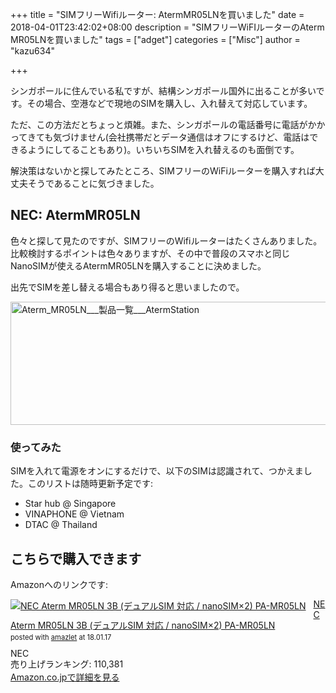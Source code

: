 +++
title = "SIMフリーWifiルーター: AtermMR05LNを買いました"
date = 2018-04-01T23:42:02+08:00
description = "SIMフリーWiFIルーターのAterm MR05LNを買いました"
tags = ["adget"]
categories = ["Misc"]
author = "kazu634"

+++

シンガポールに住んでいる私ですが、結構シンガポール国外に出ることが多いです。その場合、空港などで現地のSIMを購入し、入れ替えて対応しています。

ただ、この方法だとちょっと煩雑。また、シンガポールの電話番号に電話がかかってきても気づけません(会社携帯だとデータ通信はオフにするけど、電話はできるようにしてることもあり)。いちいちSIMを入れ替えるのも面倒です。

解決策はないかと探してみたところ、SIMフリーのWiFiルーターを購入すれば大丈夫そうであることに気づきました。

## NEC: AtermMR05LN
色々と探して見たのですが、SIMフリーのWifiルーターはたくさんありました。比較検討するポイントは色々ありますが、その中で普段のスマホと同じNanoSIMが使えるAtermMR05LNを購入することに決めました。

出先でSIMを差し替える場合もあり得ると思いましたので。

<a data-flickr-embed="true"  href="https://www.flickr.com/photos/42332031@N02/41161511511/in/dateposted/" title="Aterm_MR05LN___製品一覧___AtermStation"><img src="https://farm1.staticflickr.com/805/41161511511_01c2b81bd2_z.jpg" width="640" height="197" alt="Aterm_MR05LN___製品一覧___AtermStation"></a><script async src="//embedr.flickr.com/assets/client-code.js" charset="utf-8"></script>

### 使ってみた
SIMを入れて電源をオンにするだけで、以下のSIMは認識されて、つかえました。このリストは随時更新予定です:

- Star hub @ Singapore
- VINAPHONE @ Vietnam
- DTAC @ Thailand

## こちらで購入できます
Amazonへのリンクです:

<div class="amazlet-box" style="margin-bottom:0px;"><div class="amazlet-image" style="float:left;margin:0px 12px 1px 0px;"><a href="https://www.amazon.co.jp/exec/obidos/ASIN/B01N79SW55/simsnes-22/ref=nosim/" name="amazletlink" target="_blank"><img src="https://images-fe.ssl-images-amazon.com/images/I/31rMiOAStzL._SL160_.jpg" alt="NEC Aterm MR05LN 3B (デュアルSIM 対応 / nanoSIM×2) PA-MR05LN" style="border: none;" /></a></div><div class="amazlet-info" style="line-height:120%; margin-bottom: 10px"><div class="amazlet-name" style="margin-bottom:10px;line-height:120%"><a href="https://www.amazon.co.jp/exec/obidos/ASIN/B01N79SW55/simsnes-22/ref=nosim/" name="amazletlink" target="_blank">NEC Aterm MR05LN 3B (デュアルSIM 対応 / nanoSIM×2) PA-MR05LN</a><div class="amazlet-powered-date" style="font-size:80%;margin-top:5px;line-height:120%">posted with <a href="http://www.amazlet.com/" title="amazlet" target="_blank">amazlet</a> at 18.01.17</div></div><div class="amazlet-detail">NEC <br />売り上げランキング: 110,381<br /></div><div class="amazlet-sub-info" style="float: left;"><div class="amazlet-link" style="margin-top: 5px"><a href="https://www.amazon.co.jp/exec/obidos/ASIN/B01N79SW55/simsnes-22/ref=nosim/" name="amazletlink" target="_blank">Amazon.co.jpで詳細を見る</a></div></div></div><div class="amazlet-footer" style="clear: left"></div></div>
